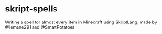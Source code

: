 # skript-spells
Writing a spell for almost every item in Minecraft using SkriptLang, made by @Iemane291 and @SmartPotatoes

